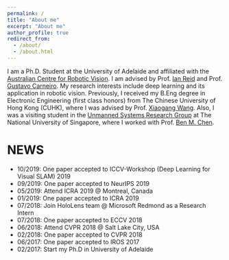 ```yaml
---
permalink: /
title: "About me"
excerpt: "About me"
author_profile: true
redirect_from: 
  - /about/
  - /about.html
---
```


I am a Ph.D. Student at the University of Adelaide and affiliated with the [Australian Centre for Robotic Vision](https://www.roboticvision.org/). I am advised by Prof. [Ian Reid](https://cs.adelaide.edu.au/~ianr/) and Prof. [Gustavo Carneiro](https://cs.adelaide.edu.au/~carneiro/). My research interests include deep learning and its application in robotic vision. Previously, I received my B.Eng degree in Electronic Engineering (first class honors) from The Chinese University of Hong Kong (CUHK), where I was advised by Prof. [Xiaogang Wang](http://www.ee.cuhk.edu.hk/~xgwang/). Also, I was a visiting student in the [Unmanned Systems Research Group](http://uav.ece.nus.edu.sg/) at The National University of Singapore, where I worked with Prof. [Ben M. Chen](http://uav.ece.nus.edu.sg/~bmchen/).

NEWS
======
* 10/2019: One paper accepted to ICCV-Workshop (Deep Learning for Visual SLAM) 2019
* 09/2019: One paper accepted to NeurIPS 2019
* 05/2019: Attend ICRA 2019 @ Montreal, Canada
* 01/2019: One paper accepted to ICRA 2019
* 07/2018: Join HoloLens team @ Microsoft Redmond as a Research Intern
* 07/2018: One paper accepted to ECCV 2018
* 06/2018: Attend CVPR 2018 @ Salt Lake City, USA
* 02/2018: One paper accepted to CVPR 2018
* 06/2017: One paper accepted to IROS 2017
* 02/2017: Start my Ph.D in University of Adelaide



